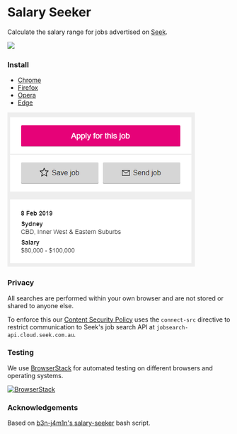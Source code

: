 # Salary Seeker

Calculate the salary range for jobs advertised on [Seek](https://seek.com.au).

<img src="https://cdn.buymeacoffee.com/buttons/v2/default-orange.png" width="120" />

### Install

- [Chrome](https://chrome.google.com/webstore/detail/salary-seeker/okapllpgbpdbfbpaelpjpgdmholakcfm)
- [Firefox](https://addons.mozilla.org/en-US/firefox/addon/salary-seeker)
- [Opera](https://addons.opera.com/en/extensions/details/salary-seeker)
- [Edge](https://microsoftedge.microsoft.com/addons/detail/boiecpigoakicdienoiknphpnkejcacc)

![Demo](demo.png?raw=true)

### Privacy
All searches are performed within your own browser and are not stored or shared to anyone else.

To enforce this our [Content Security Policy](https://developer.mozilla.org/en-US/docs/Web/HTTP/CSP) uses the `connect-src` directive to restrict communication to Seek's job search API at `jobsearch-api.cloud.seek.com.au`.

### Testing

We use [BrowserStack](https://browserstack.com) for automated testing on different browsers and operating systems.

[![BrowserStack](https://i.imgur.com/r3uUfYN.png)](https://browserstack.com)

### Acknowledgements

Based on [b3n-j4m1n's salary-seeker](https://github.com/b3n-j4m1n/salary-seeker) bash script.